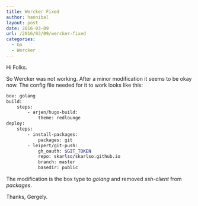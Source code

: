 ```yaml
---
title: Wercker Fixed 
author: hannibal
layout: post
date: 2016-03-09
url: /2016/03/09/wercker-fixed
categories:
  - Go
  - Wercker
---
```


Hi Folks. 

So Wercker was not working. After a minor modification it seems to be okay now. The config file needed for it to work looks like this:

~~~bash
box: golang 
build:
    steps:
        - arjen/hugo-build:
            theme: redlounge
deploy:
    steps:
        - install-packages:
            packages: git 
        - leipert/git-push:
            gh_oauth: $GIT_TOKEN
            repo: skarlso/skarlso.github.io
            branch: master
            basedir: public    
~~~

The modification is the box type to *golang* and removed *ssh-client* from *packages*.

Thanks,
Gergely.

